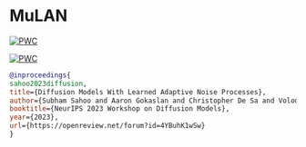 # MuLAN

[![PWC](https://img.shields.io/endpoint.svg?url=https://paperswithcode.com/badge/diffusion-models-with-learned-adaptive-noise/density-estimation-on-imagenet-32x32-1)](https://paperswithcode.com/sota/density-estimation-on-imagenet-32x32-1?p=diffusion-models-with-learned-adaptive-noise)

[![PWC](https://img.shields.io/endpoint.svg?url=https://paperswithcode.com/badge/diffusion-models-with-learned-adaptive-noise/density-estimation-on-cifar-10)](https://paperswithcode.com/sota/density-estimation-on-cifar-10?p=diffusion-models-with-learned-adaptive-noise)


```bib
@inproceedings{
sahoo2023diffusion,
title={Diffusion Models With Learned Adaptive Noise Processes},
author={Subham Sahoo and Aaron Gokaslan and Christopher De Sa and Volodymyr Kuleshov},
booktitle={NeurIPS 2023 Workshop on Diffusion Models},
year={2023},
url={https://openreview.net/forum?id=4YBuhK1wSw}
}
```

